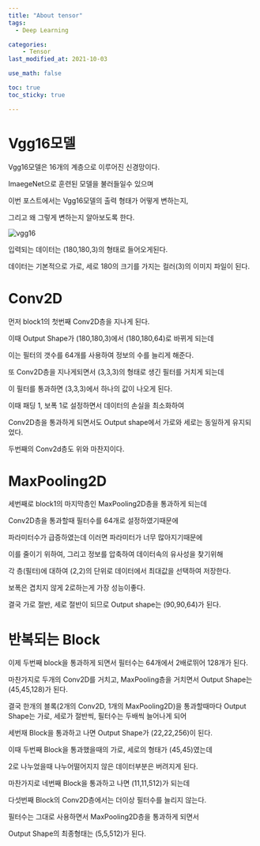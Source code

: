 ```yaml
---
title: "About tensor"
tags:
  - Deep Learning

categories:
    - Tensor
last_modified_at: 2021-10-03

use_math: false

toc: true
toc_sticky: true

---
```


# Vgg16모델

Vgg16모델은 16개의 계층으로 이루어진 신경망이다.

ImaegeNet으로 훈련된 모델을 불러들일수 있으며

이번 포스트에서는 Vgg16모델의 출력 형태가 어떻게 변하는지,

그리고 왜 그렇게 변하는지 알아보도록 한다.

![vgg16](https://user-images.githubusercontent.com/42956142/141140286-4decd183-eb81-4976-8f3e-3a91a72215e0.PNG)

입력되는 데이터는 (180,180,3)의 형태로 들어오게된다.

데이터는 기본적으로 가로, 세로 180의 크기를 가지는 컬러(3)의 이미지 파일이 된다.

# Conv2D

먼저 block1의 첫번째 Conv2D층을 지나게 된다.

이때 Output Shape가 (180,180,3)에서 (180,180,64)로 바뀌게 되는데

이는 필터의 갯수를 64개를 사용하여 정보의 수를 늘리게 해준다.

또 Conv2D층을 지나게되면서 (3,3,3)의 형태로 생긴 필터를 거치게 되는데

이 필터를 통과하면 (3,3,3)에서 하나의 값이 나오게 된다.

이때 패딩 1, 보폭 1로 설정하면서 데이터의 손실을 최소화하여

Conv2D층을 통과하게 되면서도 Output shape에서 가로와 세로는 동일하게 유지되었다.

두번째의 Conv2d층도 위와 마찬지이다.

# MaxPooling2D

세번째로 block1의 마지막층인 MaxPooling2D층을 통과하게 되는데

Conv2D층을 통과할때 필터수를 64개로 설정하였기때문에

파라미터수가 급증하였는데 이러면 파라미터가 너무 많아지기때문에

이를 줄이기 위하여, 그리고 정보를 압축하여 데이터속의 유사성을 찾기위해

각 층(필터)에 대하여 (2,2)의 단위로 데이터에서 최대값을 선택하여 저장한다.

보폭은 겹치지 않게 2로하는게 가장 성능이좋다.

결국 가로 절반, 세로 절반이 되므로 Output shape는 (90,90,64)가 된다.

# 반복되는 Block

이제 두번째 block을 통과하게 되면서 필터수는 64개에서 2배로뛰어 128개가 된다.

마찬가지로 두개의 Conv2D를 거치고, MaxPooling층을 거치면서 Output Shape는 (45,45,128)가 된다.

결국 한개의 블록(2개의 Conv2D, 1개의 MaxPooling2D)을 통과할때마다 Output Shape는 가로, 세로가 절반씩, 필터수는 두배씩 늘어나게 되어

세번재 Block을 통과하고 나면 Output Shape가 (22,22,256)이 된다.

이때 두번째 Block을 통과했을때의 가로, 세로의 형태가 (45,45)였는데

2로 나누었을때 나누어떨어지지 않은 데이터부분은 버려지게 된다.

마찬가지로 네번째 Block을 통과하고 나면 (11,11,512)가 되는데

다섯번째 Block의 Conv2D층에서는 더이상 필터수를 늘리지 않는다.

필터수는 그대로 사용하면서 MaxPooling2D층을 통과하게 되면서

Output Shape의 최종형태는 (5,5,512)가 된다.
